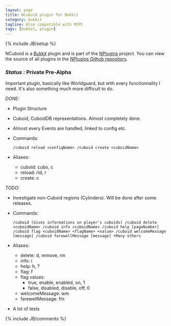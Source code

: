 ```yaml
---
layout: page
title: NCuboid plugin for Bukkit
category: bukkit
tagline: Also compatible with MCPC
tags: [bukkit, plugin]
---
```

{% include JB/setup %}

NCuboid is a [Bukkit][] plugin and is part of the [NPlugins][] project.
You can view the source of all plugins in the [NPlugins Github repository][].

### *Status :* Private Pre-Alpha

Important plugin, basically like Worldguard, but with every functionnality I need. It's also something much more difficult to do.

_DONE:_
* Plugin Structure
* Cuboid, CuboidDB representations. Almost completely done.
* Almost every Events are handled, linked to config etc.
* Commands:

   `/cuboid reload <configName>
    /cuboid create <cuboidName>`

* Aliases:
  + cuboid: cubo, c
  + reload: rld, r
  + create: c

_TODO:_
* Investigate non-Cuboid regions (Cylinders). Will be done after some releases.
* Commands:

   `/cuboid (Gives informations on player's cuboids)
    /cuboid delete <cuboidName>
    /cuboid info <cuboidName>
    /cuboid help [pageNumber]
    /cuboid flag <cuboidName> <flagName> <value>
    /cuboid welcomeMessage [message]
    /cuboid farewellMessage [message]
    +Many others`

* Aliases:
  + delete: d, remove, rm
  + info: i
  + help: h, ?
  + flag: f
  + flag values:
    - true, enable, enabled, on, 1
    - false, disabled, disable, off, 0
  + welcomeMessage: wm
  + farewellMessage: fm
* A lot of tests

{% include JB/comments %}

<!--- Under this lines are links defined --->
[Bukkit]: http://bukkit.org "Bukkit Forums"

[NPlugins]: /bukkit/NPlugins.html "NPlugins project page"
[NPlugins Github repository]: https://github.com/Ribesg/NPlugins "NPlugins Github repository"